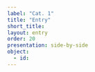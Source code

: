 ```yaml
---
label: "Cat. 1"
title: "Entry"
short_title: 
layout: entry
order: 20
presentation: side-by-side
object:
  - id: 
---
```




